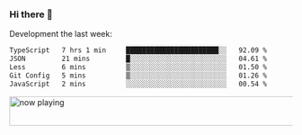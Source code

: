 ### Hi there 👋

Development the last week:
<!--START_SECTION:waka-->

```txt
TypeScript   7 hrs 1 min     ███████████████████████░░   92.09 %
JSON         21 mins         █░░░░░░░░░░░░░░░░░░░░░░░░   04.61 %
Less         6 mins          ▒░░░░░░░░░░░░░░░░░░░░░░░░   01.50 %
Git Config   5 mins          ▒░░░░░░░░░░░░░░░░░░░░░░░░   01.26 %
JavaScript   2 mins          ░░░░░░░░░░░░░░░░░░░░░░░░░   00.54 %
```

<!--END_SECTION:waka-->

<!--
**JASONPANGGO/jasonpanggo** is a ✨ _special_ ✨ repository because its `README.md` (this file) appears on your GitHub profile.

Here are some ideas to get you started:

- 🔭 I’m currently working on ...
- 🌱 I’m currently learning ...
- 👯 I’m looking to collaborate on ...
- 🤔 I’m looking for help with ...
- 💬 Ask me about ...
- 📫 How to reach me: ...
- 😄 Pronouns: ...
- ⚡ Fun fact: ...
-->

<a href="https://volt.fm/user/q8yd9e79csfr57rt" target="_blank"><img src="https://spotify-badge-egoist.vercel.app/api/now-playing" width="540" height="52" alt="now playing"></a>
